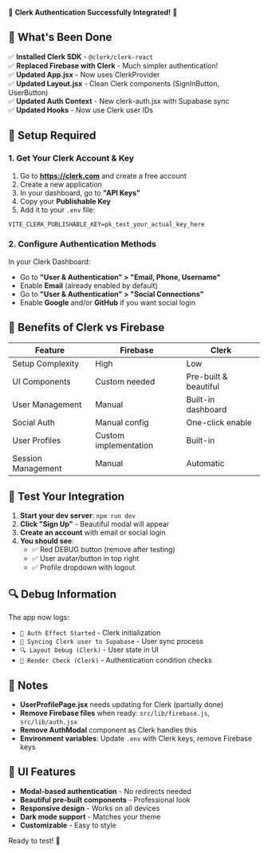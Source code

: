 🎉 **Clerk Authentication Successfully Integrated!** 🎉

## 🚀 What's Been Done

✅ **Installed Clerk SDK** - `@clerk/clerk-react`  
✅ **Replaced Firebase with Clerk** - Much simpler authentication!  
✅ **Updated App.jsx** - Now uses ClerkProvider  
✅ **Updated Layout.jsx** - Clean Clerk components (SignInButton, UserButton)  
✅ **Updated Auth Context** - New clerk-auth.jsx with Supabase sync  
✅ **Updated Hooks** - Now use Clerk user IDs  

## 🔧 Setup Required

### 1. Get Your Clerk Account & Key
1. Go to **https://clerk.com** and create a free account
2. Create a new application
3. In your dashboard, go to **"API Keys"**
4. Copy your **Publishable Key**
5. Add it to your `.env` file:
```env
VITE_CLERK_PUBLISHABLE_KEY=pk_test_your_actual_key_here
```

### 2. Configure Authentication Methods
In your Clerk Dashboard:
- Go to **"User & Authentication" > "Email, Phone, Username"**
- Enable **Email** (already enabled by default)
- Go to **"User & Authentication" > "Social Connections"**
- Enable **Google** and/or **GitHub** if you want social login

## 🎯 Benefits of Clerk vs Firebase

| Feature | Firebase | Clerk |
|---------|----------|-------|
| Setup Complexity | High | Low |
| UI Components | Custom needed | Pre-built & beautiful |
| User Management | Manual | Built-in dashboard |
| Social Auth | Manual config | One-click enable |
| User Profiles | Custom implementation | Built-in |
| Session Management | Manual | Automatic |

## 🧪 Test Your Integration

1. **Start your dev server**: `npm run dev`
2. **Click "Sign Up"** - Beautiful modal will appear
3. **Create an account** with email or social login
4. **You should see**:
   - ✅ Red DEBUG button (remove after testing)
   - ✅ User avatar/button in top right
   - ✅ Profile dropdown with logout

## 🔍 Debug Information

The app now logs:
- `🚀 Auth Effect Started` - Clerk initialization
- `🔄 Syncing Clerk user to Supabase` - User sync process
- `🔍 Layout Debug (Clerk)` - User state in UI
- `🎯 Render Check (Clerk)` - Authentication condition checks

## 📝 Notes

- **UserProfilePage.jsx** needs updating for Clerk (partially done)
- **Remove Firebase files** when ready: `src/lib/firebase.js`, `src/lib/auth.jsx`
- **Remove AuthModal** component as Clerk handles this
- **Environment variables**: Update `.env` with Clerk keys, remove Firebase keys

## 🎨 UI Features

- **Modal-based authentication** - No redirects needed
- **Beautiful pre-built components** - Professional look
- **Responsive design** - Works on all devices  
- **Dark mode support** - Matches your theme
- **Customizable** - Easy to style

Ready to test! 🚀
